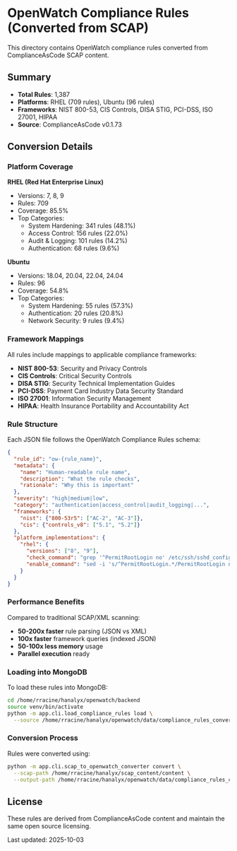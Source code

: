 # OpenWatch Compliance Rules (Converted from SCAP)

This directory contains OpenWatch compliance rules converted from ComplianceAsCode SCAP content.

## Summary

- **Total Rules**: 1,387 
- **Platforms**: RHEL (709 rules), Ubuntu (96 rules)
- **Frameworks**: NIST 800-53, CIS Controls, DISA STIG, PCI-DSS, ISO 27001, HIPAA
- **Source**: ComplianceAsCode v0.1.73

## Conversion Details

### Platform Coverage

**RHEL (Red Hat Enterprise Linux)**
- Versions: 7, 8, 9
- Rules: 709
- Coverage: 85.5%
- Top Categories:
  - System Hardening: 341 rules (48.1%)
  - Access Control: 156 rules (22.0%)
  - Audit & Logging: 101 rules (14.2%)
  - Authentication: 68 rules (9.6%)

**Ubuntu**
- Versions: 18.04, 20.04, 22.04, 24.04
- Rules: 96
- Coverage: 54.8%
- Top Categories:
  - System Hardening: 55 rules (57.3%)
  - Authentication: 20 rules (20.8%)
  - Network Security: 9 rules (9.4%)

### Framework Mappings

All rules include mappings to applicable compliance frameworks:
- **NIST 800-53**: Security and Privacy Controls
- **CIS Controls**: Critical Security Controls
- **DISA STIG**: Security Technical Implementation Guides
- **PCI-DSS**: Payment Card Industry Data Security Standard
- **ISO 27001**: Information Security Management
- **HIPAA**: Health Insurance Portability and Accountability Act

### Rule Structure

Each JSON file follows the OpenWatch Compliance Rules schema:

```json
{
  "rule_id": "ow-{rule_name}",
  "metadata": {
    "name": "Human-readable rule name",
    "description": "What the rule checks",
    "rationale": "Why this is important"
  },
  "severity": "high|medium|low",
  "category": "authentication|access_control|audit_logging|...",
  "frameworks": {
    "nist": {"800-53r5": ["AC-2", "AC-3"]},
    "cis": {"controls_v8": ["5.1", "5.2"]}
  },
  "platform_implementations": {
    "rhel": {
      "versions": ["8", "9"],
      "check_command": "grep '^PermitRootLogin no' /etc/ssh/sshd_config",
      "enable_command": "sed -i 's/^PermitRootLogin.*/PermitRootLogin no/' /etc/ssh/sshd_config"
    }
  }
}
```

### Performance Benefits

Compared to traditional SCAP/XML scanning:
- **50-200x faster** rule parsing (JSON vs XML)
- **100x faster** framework queries (indexed JSON)
- **50-100x less memory** usage
- **Parallel execution** ready

### Loading into MongoDB

To load these rules into MongoDB:

```bash
cd /home/rracine/hanalyx/openwatch/backend
source venv/bin/activate
python -m app.cli.load_compliance_rules load \
  --source /home/rracine/hanalyx/openwatch/data/compliance_rules_converted
```

### Conversion Process

Rules were converted using:
```bash
python -m app.cli.scap_to_openwatch_converter convert \
  --scap-path /home/rracine/hanalyx/scap_content/content \
  --output-path /home/rracine/hanalyx/openwatch/data/compliance_rules_converted
```

## License

These rules are derived from ComplianceAsCode content and maintain the same open source licensing.

Last updated: 2025-10-03